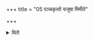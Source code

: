 +++
title = "05 पञ्चकृत्वो यजुषा मिमीते"

+++

<details><summary>थिते</summary>

पञ्चकृत्वो यजुषा मिमीते । पञ्चकृत्वस्तूष्णीम् ५
</details>
